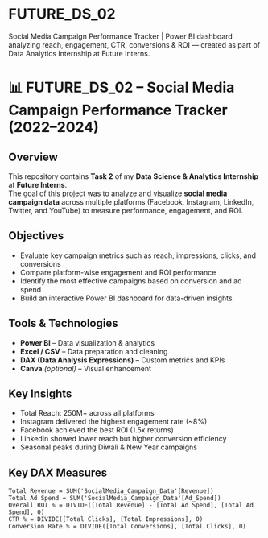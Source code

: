 # FUTURE_DS_02
Social Media Campaign Performance Tracker | Power BI dashboard analyzing reach, engagement, CTR, conversions &amp; ROI — created as part of Data Analytics Internship at Future Interns.

# 📊 FUTURE_DS_02 – Social Media Campaign Performance Tracker (2022–2024)

##  Overview
This repository contains **Task 2** of my **Data Science & Analytics Internship** at **Future Interns**.  
The goal of this project was to analyze and visualize **social media campaign data** across multiple platforms (Facebook, Instagram, LinkedIn, Twitter, and YouTube) to measure performance, engagement, and ROI.

##  Objectives
- Evaluate key campaign metrics such as reach, impressions, clicks, and conversions  
- Compare platform-wise engagement and ROI performance  
- Identify the most effective campaigns based on conversion and ad spend  
- Build an interactive Power BI dashboard for data-driven insights  

##  Tools & Technologies
- **Power BI** – Data visualization & analytics  
- **Excel / CSV** – Data preparation and cleaning  
- **DAX (Data Analysis Expressions)** – Custom metrics and KPIs  
- **Canva** *(optional)* – Visual enhancement  

##  Key Insights
- Total Reach: 250M+ across all platforms  
- Instagram delivered the highest engagement rate (~8%)  
- Facebook achieved the best ROI (1.5x returns)  
- LinkedIn showed lower reach but higher conversion efficiency  
- Seasonal peaks during Diwali & New Year campaigns  

##  Key DAX Measures
```DAX
Total Revenue = SUM('SocialMedia_Campaign_Data'[Revenue])
Total Ad Spend = SUM('SocialMedia_Campaign_Data'[Ad_Spend])
Overall ROI % = DIVIDE([Total Revenue] - [Total Ad Spend], [Total Ad Spend], 0)
CTR % = DIVIDE([Total Clicks], [Total Impressions], 0)
Conversion Rate % = DIVIDE([Total Conversions], [Total Clicks], 0)
